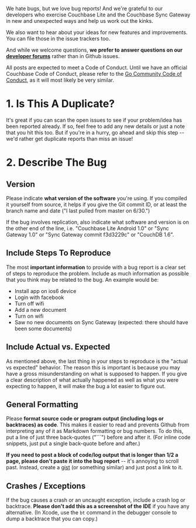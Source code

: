 We hate bugs, but we love bug reports! And we're grateful to our developers who exercise Couchbase Lite and the Couchbase Sync Gateway in new and unexpected ways and help us work out the kinks.

We also want to hear about your ideas for new features and improvements. You can file those in the issue trackers too.

And while we welcome questions, **we prefer to answer questions on our [developer forums](https://forums.couchbase.com)** rather than in Github issues.

All posts are expected to meet a Code of Conduct.  Until we have an official Couchbase Code of Conduct, please refer to the [Go Community Code of Conduct](https://golang.org/conduct), as it will most likely be very similar.

# 1. Is This A Duplicate?

It's great if you can scan the open issues to see if your problem/idea has been reported already. If so, feel free to add any new details or just a note that you hit this too. But if you're in a hurry, go ahead and skip this step -- we'd rather get duplicate reports than miss an issue!

# 2. Describe The Bug

## Version

Please indicate **what version of the software** you're using. If you compiled it yourself from source, it helps if you give the Git commit ID, or at least the branch name and date ("I last pulled from master on 6/30.")

If the bug involves replication, also indicate what software and version is on the other end of the line, i.e. "Couchbase Lite Android 1.0" or "Sync Gateway 1.0" or "Sync Gateway commit f3d3229c" or "CouchDB 1.6".

## Include Steps To Reproduce

The most **important information** to provide with a bug report is a clear set of steps to reproduce the problem.  Include as much information as possible that you think may be related to the bug.  An example would be:

* Install app on ios6 device
* Login with facebook
* Turn off wifi
* Add a new document
* Turn on wifi
* Saw no new documents on Sync Gateway (expected: there should have been some documents)

## Include Actual vs. Expected

As mentioned above, the last thing in your steps to reproduce is the "actual vs expected" behavior.  The reason this is important is because you may have a gross misunderstanding on what is supposed to happen.  If you give a clear description of what actually happened as well as what you were expecting to happen, it will make the bug a lot easier to figure out.

## General Formatting

Please **format source code or program output (including logs or backtraces) as code**. This makes it easier to read and prevents Github from interpreting any of it as Markdown formatting or bug numbers. To do this, put a line of just three back-quotes ("```") before and after it. (For inline code snippets, just put a single back-quote before and after.)

**If you need to post a block of code/log output that is longer than 1/2 a page, please don't paste it into the bug report** -- it's annoying to scroll past. Instead, create a [gist](https://gist.github.com) (or something similar) and just post a link to it.

## Crashes / Exceptions

If the bug causes a crash or an uncaught exception, include a crash log or backtrace. **Please don't add this as a screenshot of the IDE** if you have any alternative. (In Xcode, use the `bt` command in the debugger console to dump a backtrace that you can copy.)

